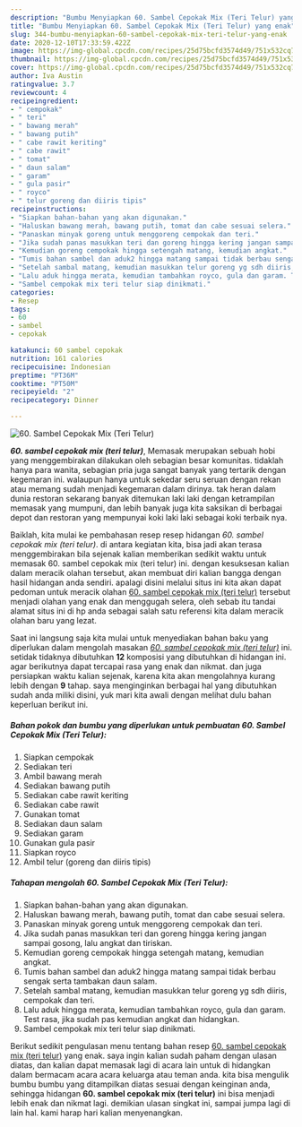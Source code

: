 ```yaml
---
description: "Bumbu Menyiapkan 60. Sambel Cepokak Mix (Teri Telur) yang enak"
title: "Bumbu Menyiapkan 60. Sambel Cepokak Mix (Teri Telur) yang enak"
slug: 344-bumbu-menyiapkan-60-sambel-cepokak-mix-teri-telur-yang-enak
date: 2020-12-10T17:33:59.422Z
image: https://img-global.cpcdn.com/recipes/25d75bcfd3574d49/751x532cq70/60-sambel-cepokak-mix-teri-telur-foto-resep-utama.jpg
thumbnail: https://img-global.cpcdn.com/recipes/25d75bcfd3574d49/751x532cq70/60-sambel-cepokak-mix-teri-telur-foto-resep-utama.jpg
cover: https://img-global.cpcdn.com/recipes/25d75bcfd3574d49/751x532cq70/60-sambel-cepokak-mix-teri-telur-foto-resep-utama.jpg
author: Iva Austin
ratingvalue: 3.7
reviewcount: 4
recipeingredient:
- " cempokak"
- " teri"
- " bawang merah"
- " bawang putih"
- " cabe rawit keriting"
- " cabe rawit"
- " tomat"
- " daun salam"
- " garam"
- " gula pasir"
- " royco"
- " telur goreng dan diiris tipis"
recipeinstructions:
- "Siapkan bahan-bahan yang akan digunakan."
- "Haluskan bawang merah, bawang putih, tomat dan cabe sesuai selera."
- "Panaskan minyak goreng untuk menggoreng cempokak dan teri."
- "Jika sudah panas masukkan teri dan goreng hingga kering jangan sampai gosong, lalu angkat dan tiriskan."
- "Kemudian goreng cempokak hingga setengah matang, kemudian angkat."
- "Tumis bahan sambel dan aduk2 hingga matang sampai tidak berbau sengak serta tambakan daun salam."
- "Setelah sambal matang, kemudian masukkan telur goreng yg sdh diiris, cempokak dan teri."
- "Lalu aduk hingga merata, kemudian tambahkan royco, gula dan garam. Test rasa, jika sudah pas kemudian angkat dan hidangkan."
- "Sambel cempokak mix teri telur siap dinikmati."
categories:
- Resep
tags:
- 60
- sambel
- cepokak

katakunci: 60 sambel cepokak 
nutrition: 161 calories
recipecuisine: Indonesian
preptime: "PT36M"
cooktime: "PT50M"
recipeyield: "2"
recipecategory: Dinner

---
```



![60. Sambel Cepokak Mix (Teri Telur)](https://img-global.cpcdn.com/recipes/25d75bcfd3574d49/751x532cq70/60-sambel-cepokak-mix-teri-telur-foto-resep-utama.jpg)

<b><i>60. sambel cepokak mix (teri telur)</i></b>, Memasak merupakan sebuah hobi yang menggembirakan dilakukan oleh sebagian besar komunitas. tidaklah hanya para wanita, sebagian pria juga sangat banyak yang tertarik dengan kegemaran ini. walaupun hanya untuk sekedar seru seruan dengan rekan atau memang sudah menjadi kegemaran dalam dirinya. tak heran dalam dunia restoran sekarang banyak ditemukan laki laki dengan ketrampilan memasak yang mumpuni, dan lebih banyak juga kita saksikan di berbagai depot dan restoran yang mempunyai koki laki laki sebagai koki terbaik nya.

Baiklah, kita mulai ke pembahasan resep resep hidangan <i>60. sambel cepokak mix (teri telur)</i>. di antara kegiatan kita, bisa jadi akan terasa menggembirakan bila sejenak kalian memberikan sedikit waktu untuk memasak 60. sambel cepokak mix (teri telur) ini. dengan kesuksesan kalian dalam meracik olahan tersebut, akan membuat diri kalian bangga dengan hasil hidangan anda sendiri. apalagi disini melalui situs ini kita akan dapat pedoman untuk meracik olahan <u>60. sambel cepokak mix (teri telur)</u> tersebut menjadi olahan yang enak dan menggugah selera, oleh sebab itu tandai alamat situs ini di hp anda sebagai salah satu referensi kita dalam meracik olahan baru yang lezat.




Saat ini langsung saja kita mulai untuk menyediakan bahan baku yang diperlukan dalam mengolah masakan <u><i>60. sambel cepokak mix (teri telur)</i></u> ini. setidak tidaknya dibutuhkan <b>12</b> komposisi yang dibutuhkan di hidangan ini. agar berikutnya dapat tercapai rasa yang enak dan nikmat. dan juga persiapkan waktu kalian sejenak, karena kita akan mengolahnya kurang lebih dengan <b>9</b> tahap. saya menginginkan berbagai hal yang dibutuhkan sudah anda miliki disini, yuk mari kita awali dengan melihat dulu bahan keperluan berikut ini.

<!--inarticleads1-->

##### Bahan pokok dan bumbu yang diperlukan untuk pembuatan 60. Sambel Cepokak Mix (Teri Telur):

1. Siapkan  cempokak
1. Sediakan  teri
1. Ambil  bawang merah
1. Sediakan  bawang putih
1. Sediakan  cabe rawit keriting
1. Sediakan  cabe rawit
1. Gunakan  tomat
1. Sediakan  daun salam
1. Sediakan  garam
1. Gunakan  gula pasir
1. Siapkan  royco
1. Ambil  telur (goreng dan diiris tipis)




<!--inarticleads2-->

##### Tahapan mengolah 60. Sambel Cepokak Mix (Teri Telur):

1. Siapkan bahan-bahan yang akan digunakan.
1. Haluskan bawang merah, bawang putih, tomat dan cabe sesuai selera.
1. Panaskan minyak goreng untuk menggoreng cempokak dan teri.
1. Jika sudah panas masukkan teri dan goreng hingga kering jangan sampai gosong, lalu angkat dan tiriskan.
1. Kemudian goreng cempokak hingga setengah matang, kemudian angkat.
1. Tumis bahan sambel dan aduk2 hingga matang sampai tidak berbau sengak serta tambakan daun salam.
1. Setelah sambal matang, kemudian masukkan telur goreng yg sdh diiris, cempokak dan teri.
1. Lalu aduk hingga merata, kemudian tambahkan royco, gula dan garam. Test rasa, jika sudah pas kemudian angkat dan hidangkan.
1. Sambel cempokak mix teri telur siap dinikmati.




Berikut sedikit pengulasan menu tentang bahan resep <u>60. sambel cepokak mix (teri telur)</u> yang enak. saya ingin kalian sudah paham dengan ulasan diatas, dan kalian dapat memasak lagi di acara lain untuk di hidangkan dalam bermacam acara acara keluarga atau teman anda. kita bisa mengulik bumbu bumbu yang ditampilkan diatas sesuai dengan keinginan anda, sehingga hidangan <b>60. sambel cepokak mix (teri telur)</b> ini bisa menjadi lebih enak dan nikmat lagi. demikian ulasan singkat ini, sampai jumpa lagi di lain hal. kami harap hari kalian menyenangkan.
